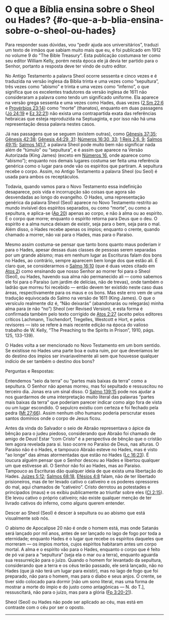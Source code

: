 # O que a Bíblia ensina sobre o Sheol ou Hades? {#o-que-a-b-blia-ensina-sobre-o-sheol-ou-hades}

Para responder suas dúvidas, vou “pedir ajuda aos universitários”, traduzi um texto de irmãos que sabiam muito mais que eu, e foi publicado em 1912 no volume 9 do &quot;The Bible Treasury”. Esta publicação costumava ter como seu editor William Kelly, porém nesta época ele já devia ter partido para o Senhor, portanto a resposta deve ter vindo de outro editor.

No Antigo Testamento a palavra Sheol ocorre sessenta e cinco vezes e é traduzida na versão inglesa da Bíblia trinta e uma vezes como “sepultura”, três vezes como “abismo” e trinta e uma vezes como “inferno”, o que significa que os excelentes tradutores da versão inglesa de 1611 não consideraram a palavra como tendo um significado uniforme. Ela aparece na versão grega sessenta e uma vezes como Hades, duas vezes ([2 Sm 22:6](http://bibliaonline.com.br/acf/2sm/22/6) e [Provérbios 23:14](http://bibliaonline.com.br/acf/pv/23/14)) como “morte” (thanatos), enquanto em duas passagens ([Jó 24:19](http://bibliaonline.com.br/acf/jó/24/19) e [Ez 32:21](http://bibliaonline.com.br/acf/ez/32/21)) não exista uma contrapartida exata das referências hebraicas que esteja reproduzida na Septuaginta, e por isso não há uma representação dessa palavra nestes casos.

Já nas passagens que se seguem (existem outras), como [Gênesis 37:35](http://bibliaonline.com.br/acf/gn/37/35); [Gênesis 42:38](http://bibliaonline.com.br/acf/gn/42/38); [Gênesis 44:29, 31](http://bibliaonline.com.br/acf/gn/44/29.31): [Números 16:30, 33](http://bibliaonline.com.br/acf/nm/16/30,33); [1 Reis 2:6, 9](http://bibliaonline.com.br/acf/1rs/2/6,9); [Salmos 49:15](http://bibliaonline.com.br/acf/sl/49/15); [Salmos 141:7](http://bibliaonline.com.br/acf/sl/141/7), a palavra Sheol pode muito bem não significar nada além de “túmulo” ou “sepultura”, e é assim que aparece na Versão Autorizada (King James) (exceto em [Números 16](http://bibliaonline.com.br/acf/nm/16), onde aparece como “abismo”); enquanto nos demais lugares costuma ser feita uma referência genérica como o lugar para onde vão os espíritos que partiram. A sepultura recebe o corpo. Assim, no Antigo Testamento a palavra Sheol (ou Seol) é usada para ambos os receptáculos.

Todavia, quando vamos para o Novo Testamento essa indefinição desaparece, pois vida e incorrupção são coisas que agora são desvendadas ao longo do evangelho. O Hades, uma representação genérica da palavra Sheol (Seol) aparece no Novo Testamento restrito ao mundo invisível dos espíritos separados, ou como “morte”, ou como a sepultura, e aplica-se ([Ap 20](http://bibliaonline.com.br/acf/ap/20)) apenas ao corpo, e não à alma ou ao espírito. É o corpo que morre; enquanto o espírito retorna para Deus que o deu. O espírito e a alma nunca deixam de existir, seja para o bem, seja para o mal. Além disso, o Hades recebe apenas os ímpios; enquanto o crente, quando chamado a morrer, não vai para o Hades, mas para o Paraíso.

Mesmo assim costuma-se pensar que tanto bons quanto maus poderiam ir para o Hades, apesar dessas duas classes de pessoas serem separadas por um grande abismo; mas em nenhum lugar as Escrituras falam dos bons no Hades, ao contrário, sempre aparecem bem longe dos que estão ali. É claro que, se considerarmos o [Salmo 16:10](http://bibliaonline.com.br/acf/sl/16/10) (que é duas vezes citado em [Atos 2](http://bibliaonline.com.br/acf/atos/2)) como ensinando que nosso Senhor ao morrer foi para o Sheol (Seol), ou Hades, havendo sua alma não permanecido ali — como sabemos ele foi para o Paraíso (um jardim de delícias, não de trevas), onde também o ladrão que morreu foi recebido — então devem ter existido neste caso duas áreas, respectivamente para os maus e os bons. Mas este erro vem de uma tradução equivocada do Salmo na versão de 1611 (King James). O que o versículo realmente diz é, “Não deixarás” (abandonarás ou relegarás) minha alma para (e não “no”) Sheol (ver Revised Version), e esta forma é confirmada também pelo texto corrigido de [Atos 2:27](http://bibliaonline.com.br/acf/atos/2/27) (aceito pelos editores críticos Lachmann, Tischendorf, Tregelles, Westcott e Hort, e pelos revisores — isto se refere à mais recente edição na época do valioso trabalho de W. Kelly, “The Preaching to the Spirits in Prison”, 1910, págs. 125, 133-139).

O Hades volta a ser mencionado no Novo Testamento em um bom sentido. Se existisse no Hades uma parte boa e outra ruim, por que deveríamos ler do destino dos ímpios ser invariavelmente ali sem que houvesse qualquer indício de ser também o destino dos bons?

Perguntas e Respostas:

Entendemos “seio da terra” ou “partes mais baixas da terra” como a sepultura. O Senhor não apenas morreu, mas foi sepultado e ressuscitou no terceiro dia. Jonas era um sinal disso. O [Salmo 139:15](http://bibliaonline.com.br/acf/sl/139/15) pode nos ajudar a nos guardarmos de uma interpretação muito literal das palavras “partes mais baixas da terra” que poderiam parecer indicar como algo fora de vista ou um lugar escondido. O sepulcro existiu com certeza e foi fechado pela pedra ([Mt 27:66](http://bibliaonline.com.br/acf/mt/27/66)). Assim nenhum olho humano poderia perscrutar esses santos domínios onde o corpo de Jesus ficou.

Antes da vinda do Salvador o seio de Abraão representava o ápice da bênção para o judeu piedoso, considerando que Abraão foi chamado de amigo de Deus! Estar “com Cristo” é a perspectiva de bênção que o cristão tem agora revelada para si. Isso ocorre no Paraíso de Deus, nas alturas. O Paraíso não é o Hades, e tampouco Abraão esteve no Hades, mas é visto “ao longe” das almas atormentadas que estão no Hades ([Lc 16:23](http://bibliaonline.com.br/acf/lc/16/23)). É loucura alguém pensar que o Senhor desceu ao Hades e libertou qualquer um que estivesse ali. O Senhor não foi ao Hades, mas ao Paraíso. Tampouco as Escrituras dão qualquer ideia de que exista uma libertação do Hades. [Juízes 5:12](http://bibliaonline.com.br/acf/jz/5/12); [Salmos 68:18](http://bibliaonline.com.br/acf/sl/68/18), [Efésios 4:8](http://bibliaonline.com.br/acf/ef/4/8) falam, não de ter libertado prisioneiros, mas de ter levado cativo o cativeiro e os poderes opressores do mal, aqui chamados de “cativeiro”. Cristo derrotou as potestades e principados (maus) e os exibiu publicamente ao triunfar sobre eles ([Cl 2:15](http://bibliaonline.com.br/acf/cl/2/15)). Ele levou cativo o próprio cativeiro; não existe qualquer menção de ter livrado cativos do inferno, como alguns querem entender.

Descer ao Sheol (Seol) é descer à sepultura ou ao abismo que está visualmente sob nós.

O abismo de Apocalipse 20 não é onde o homem está, mas onde Satanás será lançado por mil anos, antes de ser lançado no lago de fogo por toda a eternidade; enquanto Hades é o lugar que recebe os espíritos daqueles que morreram — os ímpios mortos, cujos espíritos habitaram antes um corpo mortal. A alma e o espírito vão para o Hades, enquanto o corpo que é feito de pó vai para a “sepultura” (seja ela o mar ou a terra), enquanto aguarda sua ressurreição para o juízo. Quando o homem for levantado da sepultura, considerando que a terra e os céus terão passado, ele será lançado, não no Hades (que já não terá um lugar para existir), mas no lago de fogo que foi preparado, não para o homem, mas para o diabo e seus anjos. O crente, se tiver sido colocado para dormir [não um sono literal, mas uma forma de mostrar a morte do ímpio e do justo como antagônicas — N. do T.], ressuscitará, não para o juízo, mas para a glória ([Fp 3:20-21](http://bibliaonline.com.br/acf/fp/3/20-21)).

Sheol (Seol) ou Hades não pode ser aplicado ao céu, mas está em contraste com o céu por ser o oposto.

*****